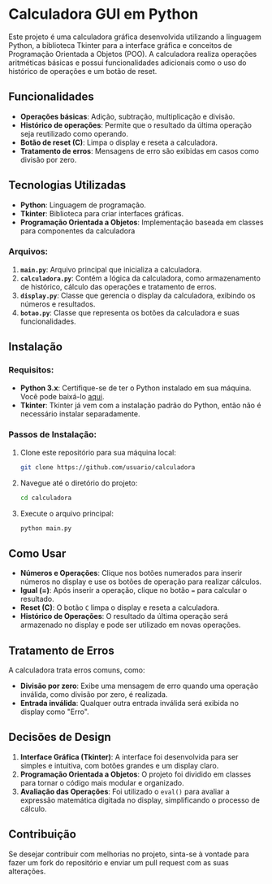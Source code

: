 # Calculadora GUI em Python

Este projeto é uma calculadora gráfica desenvolvida utilizando a linguagem Python, a biblioteca Tkinter para a interface gráfica e conceitos de Programação Orientada a Objetos (POO). A calculadora realiza operações aritméticas básicas e possui funcionalidades adicionais como o uso do histórico de operações e um botão de reset.

## Funcionalidades

- **Operações básicas**: Adição, subtração, multiplicação e divisão.
- **Histórico de operações**: Permite que o resultado da última operação seja reutilizado como operando.
- **Botão de reset (C)**: Limpa o display e reseta a calculadora.
- **Tratamento de erros**: Mensagens de erro são exibidas em casos como divisão por zero.

## Tecnologias Utilizadas

- **Python**: Linguagem de programação.
- **Tkinter**: Biblioteca para criar interfaces gráficas.
- **Programação Orientada a Objetos**: Implementação baseada em classes para componentes da calculadora


### Arquivos:
1. **`main.py`**: Arquivo principal que inicializa a calculadora.
2. **`calculadora.py`**: Contém a lógica da calculadora, como armazenamento de histórico, cálculo das operações e tratamento de erros.
3. **`display.py`**: Classe que gerencia o display da calculadora, exibindo os números e resultados.
4. **`botao.py`**: Classe que representa os botões da calculadora e suas funcionalidades.

## Instalação

### Requisitos:
- **Python 3.x**: Certifique-se de ter o Python instalado em sua máquina. Você pode baixá-lo [aqui](https://www.python.org/downloads/).
- **Tkinter**: Tkinter já vem com a instalação padrão do Python, então não é necessário instalar separadamente.

### Passos de Instalação:

1. Clone este repositório para sua máquina local:
    ```bash
    git clone https://github.com/usuario/calculadora
    ```

2. Navegue até o diretório do projeto:
    ```bash
    cd calculadora
    ```

3. Execute o arquivo principal:
    ```bash
    python main.py
    ```

## Como Usar

- **Números e Operações**: Clique nos botões numerados para inserir números no display e use os botões de operação para realizar cálculos.
- **Igual (=)**: Após inserir a operação, clique no botão `=` para calcular o resultado.
- **Reset (C)**: O botão `C` limpa o display e reseta a calculadora.
- **Histórico de Operações**: O resultado da última operação será armazenado no display e pode ser utilizado em novas operações.

## Tratamento de Erros

A calculadora trata erros comuns, como:
- **Divisão por zero**: Exibe uma mensagem de erro quando uma operação inválida, como divisão por zero, é realizada.
- **Entrada inválida**: Qualquer outra entrada inválida será exibida no display como "Erro".

## Decisões de Design

1. **Interface Gráfica (Tkinter)**: A interface foi desenvolvida para ser simples e intuitiva, com botões grandes e um display claro.
2. **Programação Orientada a Objetos**: O projeto foi dividido em classes para tornar o código mais modular e organizado.
3. **Avaliação das Operações**: Foi utilizado o `eval()` para avaliar a expressão matemática digitada no display, simplificando o processo de cálculo.

## Contribuição

Se desejar contribuir com melhorias no projeto, sinta-se à vontade para fazer um fork do repositório e enviar um pull request com as suas alterações.
